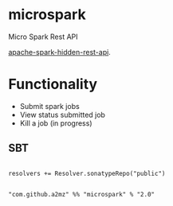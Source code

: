 #  microspark
Micro Spark Rest API

[apache-spark-hidden-rest-api](http://arturmkrtchyan.com/apache-spark-hidden-rest-api).
 
# Functionality
- Submit spark jobs
- View status submitted job
- Kill a job (in progress)

## SBT ##
```

resolvers += Resolver.sonatypeRepo("public")

```

```

"com.github.a2mz" %% "microspark" % "2.0"

```
